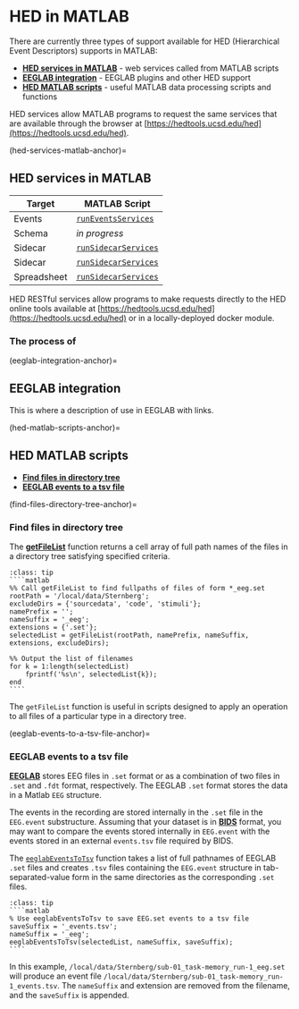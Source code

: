 # HED in MATLAB

There are currently three types of support available for HED (Hierarchical Event Descriptors) supports in MATLAB:

* [**HED services in MATLAB**](hed-services-matlab-anchor) - web services called from MATLAB scripts
* [**EEGLAB integration**](eeglab-integration-anchor) - EEGLAB plugins and other HED support 
* [**HED MATLAB scripts**](hed-matlab-scripts-anchor) - useful MATLAB data processing scripts and functions

HED services allow MATLAB programs to request the same services that are available 
through the browser at [https://hedtools.ucsd.edu/hed](https://hedtools.ucsd.edu/hed).

(hed-services-matlab-anchor)=
## HED services in MATLAB

| Target | MATLAB Script |
| ------ | ------------- |
| Events | [`runEventsServices`](https://raw.githubusercontent.com/hed-standard/hed-examples/main/hedcode/matlab_scripts/hed_services/runEventsServices.m) |
| Schema |      *in progress*          |
| Sidecar | [`runSidecarServices`](https://raw.githubusercontent.com/hed-standard/hed-examples/main/hedcode/matlab_scripts/hed_services/runSidecarServices.m) |
| Sidecar | [`runSidecarServices`](https://raw.githubusercontent.com/hed-standard/hed-examples/main/hedcode/matlab_scripts/hed_services/runSidecarServices.m) |
| Spreadsheet | [`runSidecarServices`](https://raw.githubusercontent.com/hed-standard/hed-examples/main/hedcode/matlab_scripts/hed_services/runSpreadsheetServices.m) |

HED RESTful services allow programs to make requests directly to the
HED online tools available at
[https://hedtools.ucsd.edu/hed](https://hedtools.ucsd.edu/hed) or
in a locally-deployed docker module.

### The process of 




(eeglab-integration-anchor)=
## EEGLAB integration

This is where a description of use in EEGLAB with links.

(hed-matlab-scripts-anchor)=
## HED MATLAB scripts

* [**Find files in directory tree**](find-files-directory-tree-anchor)
* [**EEGLAB events to a tsv file**](eeglab-events-to-a-tsv-file-anchor)  


(find-files-directory-tree-anchor)=
### Find files in directory tree

The [**getFileList**](https://raw.githubusercontent.com/hed-standard/hed-examples/main/hedcode/matlab_scripts/hed_utilities/getFileList.m)
function returns a cell array of full path names of
the files in a directory tree satisfying specified criteria.

`````{admonition} Example call to getFileList.
:class: tip
````matlab
%% Call getFileList to find fullpaths of files of form *_eeg.set
rootPath = '/local/data/Sternberg';
excludeDirs = {'sourcedata', 'code', 'stimuli'};
namePrefix = '';
nameSuffix = '_eeg';
extensions = {'.set'};
selectedList = getFileList(rootPath, namePrefix, nameSuffix, extensions, excludeDirs);

%% Output the list of filenames
for k = 1:length(selectedList)
    fprintf('%s\n', selectedList{k});
end
````
`````

The `getFileList` function is useful in scripts designed to apply
an operation to all files of a particular type in a directory tree.

(eeglab-events-to-a-tsv-file-anchor)=
### EEGLAB events to a tsv file

[**EEGLAB**](https://eeglab.org/) stores EEG files in `.set` format or as a
combination of two files in `.set` and `.fdt` format, respectively.
The EEGLAB `.set` format stores the data in a Matlab `EEG` structure.

The events in the recording are stored internally in the `.set` file
in the `EEG.event` substructure.
Assuming that your dataset is in 
[**BIDS**](https://bids-specification.readthedocs.io/en/stable/) format,
you may want to compare the events stored internally in `EEG.event` with
the events stored in an external `events.tsv` file required by BIDS.

The [`eeglabEventsToTsv`](https://raw.githubusercontent.com/hed-standard/hed-examples/main/hedcode/matlab_scripts/hed_utilities/eeglabEventsToTsv.m)
function takes a list of full pathnames of EEGLAB `.set` files and creates `.tsv` files
containing the `EEG.event` structure in tab-separated-value form in the same
directories as the corresponding `.set` files.

`````{admonition} Example call to eeglabEventsToTsv.
:class: tip
````matlab
% Use eeglabEventsToTsv to save EEG.set events to a tsv file
saveSuffix = '_events.tsv';
nameSuffix = '_eeg';
eeglabEventsToTsv(selectedList, nameSuffix, saveSuffix);
````
`````

In this example, `/local/data/Sternberg/sub-01_task-memory_run-1_eeg.set`
will produce an event file `/local/data/Sternberg/sub-01_task-memory_run-1_events.tsv`.
The `nameSuffix` and extension are removed from the filename, and the 
`saveSuffix` is appended.
